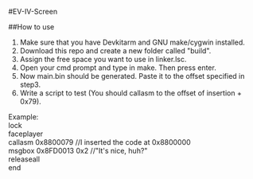 #EV-IV-Screen  
  
##How to use  
1. Make sure that you have Devkitarm and GNU make/cygwin installed.   
2. Download this repo and create a new folder called "build".   
3. Assign the free space you want to use in linker.lsc.   
4. Open your cmd prompt and type in make. Then press enter.   
5. Now main.bin should be generated. Paste it to the offset specified in step3.   
6. Write a script to test (You should callasm to the offset of insertion + 0x79).   
   
Example:   
lock   
faceplayer   
callasm 0x8800079  //I inserted the code at 0x8800000    
msgbox 0x8FD0013 0x2 //"It's nice, huh?"   
releaseall   
end   